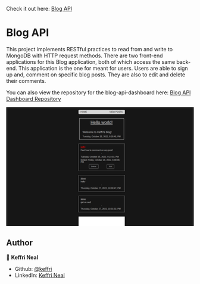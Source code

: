 Check it out here: <a href="https://keffri-blog-api.herokuapp.com/blog">Blog API</a>

<h1>Blog API</h1>

This project implements RESTful practices to read from and write to MongoDB with HTTP request methods. There are two front-end applications for this Blog application, both of which access the same back-end. This application is the one for meant for users. Users are able to sign up and, comment on specific blog posts. They are also to edit and delete their comments.

You can also view the repository for the blog-api-dashboard here: <a href="https://github.com/keffri/blog-api-dashboard">Blog API Dashboard Repository</a>

<p align="center">
    <img src="/public/images/blogApiPreview.png" width="1000" title="Blog API Preview">
</p>



## Author

👤 **Keffri Neal**

- Github: [@keffri](https://github.com/keffri)
- LinkedIn: [Keffri Neal](https://www.linkedin.com/in/keffri/)
